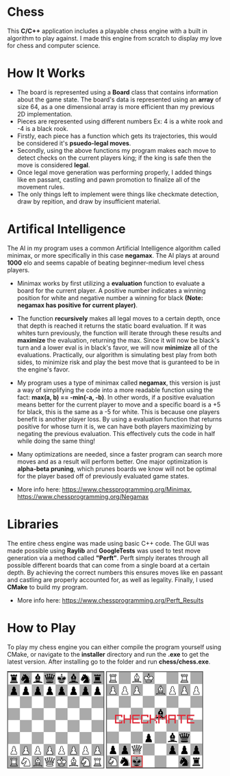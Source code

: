 # Chess

This **C/C++** application includes a playable chess engine with a built in algorithm to play against. I made this engine from scratch to display my love for chess and computer science.

# How It Works

- The board is represented using a **Board** class that contains information about the game state. The board's data is represented using an **array** of size 64, as a one dimensional array is more efficient than my previous 2D implementation. 
- Pieces are represented using different numbers Ex: 4 is a white rook and -4 is a black rook.
- Firstly, each piece has a function which gets its trajectories, this would be considered it's **psuedo-legal moves**.
- Secondly, using the above functions my program makes each move to detect checks on the current players king; if the king is safe then the move is considered **legal**.
- Once legal move generation was performing properly, I added things like en passant, castling and pawn promotion to finalize all of the movement rules.
- The only things left to implement were things like checkmate detection, draw by repition, and draw by insufficient material.

# Artifical Intelligence

The AI in my program uses a common Artificial Intelligence algorithm called minimax, or more specifically in this case **negamax**. The AI plays at around **1000** elo and seems capable of beating beginner-medium level chess players.

-  Minimax works by first utilizing a **evaluation** function to evaluate a board for the current player. A positive number indicates a winning position for white and negative number a winning for black **(Note: negamax has positive for current player)**.
- The function **recursively** makes all legal moves to a certain depth, once that depth is reached it returns the static board evaluation. If it was whites turn previously, the function will iterate through these results and **maximize**  the evaluation, returning the max. Since it will now be black's turn and a lower eval is in black's favor, we will now **minimize** all of the evaluations. Practically, our algorithm is simulating best play from both sides, to minimize risk and play the best move that is guranteed to be in the engine's favor.
- My program uses a type of minimax called **negamax**, this version is just a way of simplifying the code into a more readable function using the fact: **max(a, b) == -min(-a, -b)**. In other words, if a positive evaluation means better for the current player to move and a specific board is a +5 for black, this is the same as a -5 for white. This is because one players benefit is another player loss. By using a evaluation function that returns positive for whose turn it is, we can have both players maximizing by negating the previous evaluation. This effectively cuts the code in half while doing the same thing!
- Many optimizations are needed, since a faster program can search more moves and as a result will perform better. One major optimization is **alpha-beta pruning**, which prunes boards we know will not be optimal for the player based off of previously evaluated game states.

- More info here: https://www.chessprogramming.org/Minimax, https://www.chessprogramming.org/Negamax

# Libraries

The entire chess engine was made using basic C++ code. The GUI was made possible using **Raylib** and **GoogleTests** was used to test move generation via a method called **"Perft"**. Perft simply iterates through all possible different boards that can come from a single board at a certain depth. By achieving the correct numbers this ensures moves like en passant and castling are properly accounted for, as well as legality. Finally, I used **CMake** to build my program.
- More info here: https://www.chessprogramming.org/Perft_Results

# How to Play

To play my chess engine you can either compile the program yourself using CMake, or navigate to the **installer** directory and run the **.exe** to get the latest version. After installing go to the folder and run **chess/chess.exe**.

<div>
  <img src="/images/start_board.jpg" width="45%">
  <img src="/images/check_mate.jpg" width="45%">
</div>